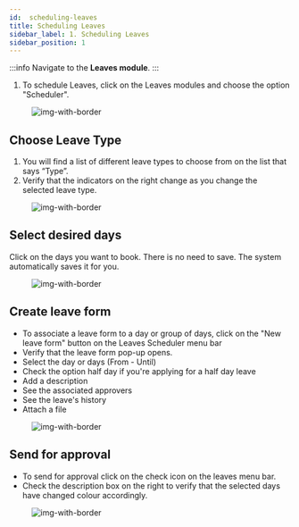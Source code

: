 ```yaml
---
id:  scheduling-leaves
title: Scheduling Leaves
sidebar_label: 1. Scheduling Leaves
sidebar_position: 1
---
```



:::info
Navigate to the **Leaves module**. 
:::

1. To schedule Leaves, click on the Leaves modules and choose the option "Scheduler".

<figure>

![img-with-border](/img/university/leaves/scheduling-leaves_1.png)
<figcaption></figcaption>
</figure>


## Choose Leave Type

1. You will find a list of different leave types to choose from on the list that says “Type”.
2. Verify that the indicators on the right change as you change the selected leave type.

<figure>

![img-with-border](/img/university/leaves/scheduling-leaves_2.png)
<figcaption></figcaption>
</figure>


## Select desired days

Click on the days you want to book. There is no need to save. The system automatically saves it for you. 

<figure>

![img-with-border](/img/university/leaves/scheduling-leaves_3.png)
<figcaption></figcaption>
</figure>


## Create leave form

- To associate a leave form to a day or group of days, click on the "New leave form" button on the Leaves Scheduler menu bar
- Verify that the leave form pop-up opens.
- Select the day or days (From - Until) 
- Check the option half day if you're applying for a half day leave
- Add a description 
- See the associated approvers 
- See the leave's history
- Attach a file


<figure>

![img-with-border](/img/university/leaves/scheduling-leaves_4.png)
<figcaption></figcaption>
</figure>

  
## Send for approval

- To send for approval click on the check icon on the leaves menu bar.
- Check the description box on the right to verify that the selected days have changed colour accordingly.


<figure>

![img-with-border](/img/university/leaves/scheduling-leaves_5.png)
<figcaption> </figcaption>
</figure>


